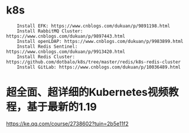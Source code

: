 # k8s
````
    Install EFK: https://www.cnblogs.com/dukuan/p/9891198.html
    Install RabbitMQ Cluster: https://www.cnblogs.com/dukuan/p/9897443.html
    Install openLDAP: https://www.cnblogs.com/dukuan/p/9983899.html
    Install Redis Sentinel: https://www.cnblogs.com/dukuan/p/9913420.html
    Install Redis Cluster: https://github.com/dotbalo/k8s/tree/master/redis/k8s-redis-cluster
    Install GitLab: https://www.cnblogs.com/dukuan/p/10036489.html
````


# 超全面、超详细的Kubernetes视频教程，基于最新的1.19
https://ke.qq.com/course/2738602?tuin=2b5e11f2
